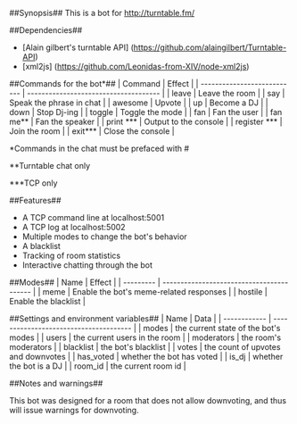 ﻿##Synopsis##
This is a bot for http://turntable.fm/

##Dependencies##
- [Alain gilbert's turntable API] (https://github.com/alaingilbert/Turntable-API)
- [xml2js] (https://github.com/Leonidas-from-XIV/node-xml2js)

##Commands for the bot\*##
| Command                     | Effect                                 |
| --------------------------- | -------------------------------------  |
|  leave                      |  Leave the room                        |
|  say _<something>_          |  Speak the phrase <something> in chat  |
|  awesome                    |  Upvote                                | 
|  up                         |  Become a DJ                           |
|  down                       |  Stop Dj-ing                           |
|  toggle _<mode>_            |  Toggle the mode <mode>                |
|  fan _<user>_               |  Fan the user <user>                   |
|  fan me\*\*                 |  Fan the speaker                       |
|  print _<setting>_\*\*\*    |  Output <setting> to the console       |
|  register _<roomid>_\*\*\*  |  Join the room <roomid>                |
|  exit\*\*\*                 |  Close the console                     |

\*Commands in the chat must be prefaced with \#

\*\*Turntable chat only

\*\*\*TCP only

##Features##
- A TCP command line at localhost:5001
- A TCP log at localhost:5002
- Multiple modes to change the bot's behavior
- A blacklist
- Tracking of room statistics
- Interactive chatting through the bot

##Modes##
| Name      | Effect                                    |
| --------- | ----------------------------------------- |
|  meme     |  Enable the bot's meme-related responses  |
|  hostile  |  Enable the blacklist                     |

##Settings and environment variables##
| Name         | Data                                   |
| ------------ | -------------------------------------- |
|  modes       |  the current state of the bot's modes  |
|  users       |  the current users in the room         |
|  moderators  |  the room's moderators                 |
|  blacklist   |  the bot's blacklist                   |
|  votes       |  the count of upvotes and downvotes    |
|  has_voted   |  whether the bot has voted             |
|  is_dj       |  whether the bot is a DJ               |
|  room_id     |  the current room id                   |

##Notes and warnings##

This bot was designed for a room that does not allow downvoting, and thus will issue warnings for downvoting.
